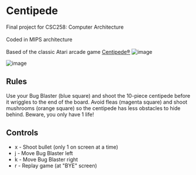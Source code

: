 # Centipede
Final project for CSC258: Computer Architecture
<br/><br/>
Coded in MIPS architecture
<br/><br/>
Based of the classic Atari arcade game [Centipede®](https://en.wikipedia.org/wiki/Centipede_(video_game))
![image](https://user-images.githubusercontent.com/53841219/119232864-afd9b880-baf4-11eb-8bf2-c278505dca2f.png)

![image](https://user-images.githubusercontent.com/53841219/119233565-c1708f80-baf7-11eb-84dc-3e4cc66957c4.png)


## Rules
Use your Bug Blaster (blue square) and shoot the 10-piece centipede before it wriggles to the end of the board. Avoid fleas (magenta square) and shoot mushrooms (orange square) so the centipede has less obstacles to hide behind. Beware, you only have 1 life!

## Controls
* x - Shoot bullet (only 1 on screen at a time)
* j - Move Bug Blaster left
* k - Move Bug Blaster right
* r - Replay game (at "BYE" screen)
